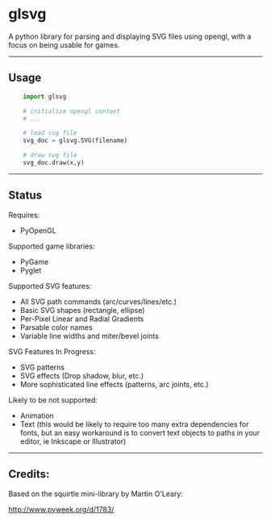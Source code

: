 glsvg
===============================================

A python library for parsing and displaying SVG files
using opengl, with a focus on being usable for games.

-----------------------------------------------
Usage
-----------------------------------------------
```python
    import glsvg

    # initialize opengl context
    # ...

    # load svg file
    svg_doc = glsvg.SVG(filename)

    # draw svg file
    svg_doc.draw(x,y)
```

-----------------------------------------------
Status
-----------------------------------------------

Requires:
 - PyOpenGL

Supported game libraries:
 - PyGame
 - Pyglet

Supported SVG features:
 - All SVG path commands (arc/curves/lines/etc.)
 - Basic SVG shapes (rectangle, ellipse)
 - Per-Pixel Linear and Radial Gradients
 - Parsable color names
 - Variable line widths and miter/bevel joints

SVG Features In Progress:
 - SVG patterns
 - SVG effects (Drop shadow, blur, etc.)
 - More sophisticated line effects (patterns, arc joints, etc.)

Likely to be not supported:
 - Animation
 - Text (this would be likely to require too many extra dependencies for fonts, but an easy workaround is to convert text
objects to paths in your editor, ie Inkscape or Illustrator)

-----------------------------------------------
Credits:
-----------------------------------------------

Based on the squirtle mini-library by Martin O'Leary:

 http://www.pyweek.org/d/1783/

